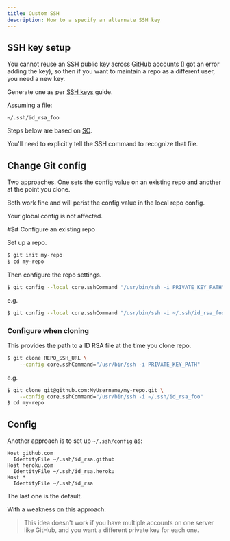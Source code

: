 ```yaml
---
title: Custom SSH
description: How to a specify an alternate SSH key
---
```



## SSH key setup

You cannot reuse an SSH public key across GitHub accounts (I got an error adding the key), so then if you want to maintain a repo as a different user, you need a new key.

Generate one as per [SSH keys](https://michaelcurrin.github.io/code-cookbook/recipes/shell/ssh/keys.html) guide.

Assuming a file:

```
~/.ssh/id_rsa_foo
```

Steps below are based on [SO](https://stackoverflow.com/questions/6688655/select-private-key-to-use-with-git).

You'll need to explicitly tell the SSH command to recognize that file.


## Change Git config

Two approaches. One sets the config value on an existing repo and another at the point you clone.

Both work fine and will perist the config value in the local repo config.

Your global config is not affected.

#$# Configure an existing repo

Set up a repo.

```sh
$ git init my-repo
$ cd my-repo
```

Then configure the repo settings.

```sh
$ git config --local core.sshCommand "/usr/bin/ssh -i PRIVATE_KEY_PATH"
```

e.g.

```sh
$ git config --local core.sshCommand "/usr/bin/ssh -i ~/.ssh/id_rsa_foo"
```


### Configure when cloning

This provides the path to a ID RSA file at the time you clone repo.

```sh
$ git clone REPO_SSH_URL \
    --config core.sshCommand="/usr/bin/ssh -i PRIVATE_KEY_PATH" 
```

e.g.

```sh
$ git clone git@github.com:MyUsername/my-repo.git \
    --config core.sshCommand="/usr/bin/ssh -i ~/.ssh/id_rsa_foo" 
$ cd my-repo
```


## Config

Another approach is to set up `~/.ssh/config` as:

```
Host github.com
  IdentityFile ~/.ssh/id_rsa.github
Host heroku.com
  IdentityFile ~/.ssh/id_rsa.heroku
Host *
  IdentityFile ~/.ssh/id_rsa
```
  
The last one is the default.

With a weakness on this approach:

> This idea doesn't work if you have multiple accounts on one server like GitHub, and you want a different private key for each one.
